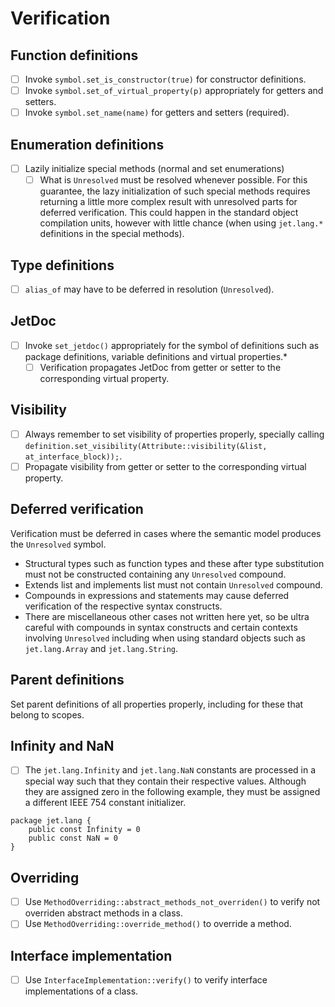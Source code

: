 # Verification

## Function definitions

* [ ] Invoke `symbol.set_is_constructor(true)` for constructor definitions.
* [ ] Invoke `symbol.set_of_virtual_property(p)` appropriately for getters and setters.
* [ ] Invoke `symbol.set_name(name)` for getters and setters (required).

## Enumeration definitions

* [ ] Lazily initialize special methods (normal and set enumerations)
  * [ ] What is `Unresolved` must be resolved whenever possible. For this guarantee, the lazy initialization of such special methods requires returning a little more complex result with unresolved parts for deferred verification. This could happen in the standard object compilation units, however with little chance (when using `jet.lang.*` definitions in the special methods).

## Type definitions

* [ ] `alias_of` may have to be deferred in resolution (`Unresolved`).

## JetDoc

* [ ] Invoke `set_jetdoc()` appropriately for the symbol of definitions such as package definitions, variable definitions and virtual properties.*
  * [ ] Verification propagates JetDoc from getter or setter to the corresponding virtual property.

## Visibility

* [ ] Always remember to set visibility of properties properly, specially calling `definition.set_visibility(Attribute::visibility(&list, at_interface_block));`.
* [ ] Propagate visibility from getter or setter to the corresponding virtual property.

## Deferred verification

Verification must be deferred in cases where the semantic model produces the `Unresolved` symbol.

* Structural types such as function types and these after type substitution must not be constructed containing any `Unresolved` compound.
* Extends list and implements list must not contain `Unresolved` compound.
* Compounds in expressions and statements may cause deferred verification of the respective syntax constructs.
* There are miscellaneous other cases not written here yet, so be ultra careful with compounds in syntax constructs and certain contexts involving `Unresolved` including when using standard objects such as `jet.lang.Array` and `jet.lang.String`.

## Parent definitions

Set parent definitions of all properties properly, including for these that belong to scopes.

## Infinity and NaN

* [ ] The `jet.lang.Infinity` and `jet.lang.NaN` constants are processed in a special way such that they contain their respective values. Although they are assigned zero in the following example, they must be assigned a different IEEE 754 constant initializer.

```
package jet.lang {
    public const Infinity = 0
    public const NaN = 0
}
```

## Overriding

* [ ] Use `MethodOverriding::abstract_methods_not_overriden()` to verify not overriden abstract methods in a class.
* [ ] Use `MethodOverriding::override_method()` to override a method.

## Interface implementation

* [ ] Use `InterfaceImplementation::verify()` to verify interface implementations of a class.